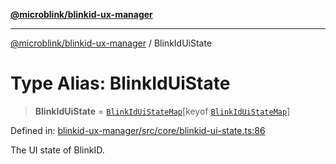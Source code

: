 [**@microblink/blinkid-ux-manager**](../README.md)

---

[@microblink/blinkid-ux-manager](../README.md) / BlinkIdUiState

# Type Alias: BlinkIdUiState

> **BlinkIdUiState** = [`BlinkIdUiStateMap`](BlinkIdUiStateMap.md)\[keyof [`BlinkIdUiStateMap`](BlinkIdUiStateMap.md)\]

Defined in: [blinkid-ux-manager/src/core/blinkid-ui-state.ts:86](https://github.com/BlinkID/blinkid-web/blob/main/packages/blinkid-ux-manager/src/core/blinkid-ui-state.ts)

The UI state of BlinkID.
